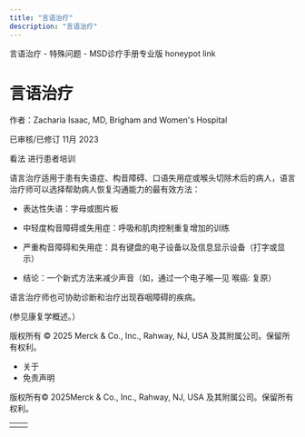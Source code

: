 ```yaml
---
title: "言语治疗"
description: "言语治疗"
---
```


﻿言语治疗 \- 特殊问题 \- MSD诊疗手册专业版 honeypot link

# 言语治疗

作者：Zacharia Isaac, MD, Brigham and Women's Hospital

已审核/已修订 11月 2023

看法 进行患者培训

语言治疗适用于患有失语症、构音障碍、口语失用症或喉头切除术后的病人，语言治疗师可以选择帮助病人恢复沟通能力的最有效方法：

- 表达性失语：字母或图片板

- 中轻度构音障碍或失用症：呼吸和肌肉控制重复增加的训练

- 严重构音障碍和失用症：具有键盘的电子设备以及信息显示设备（打字或显示）

- 结论：一个新式方法来减少声音（如，通过一个电子喉—见 喉癌: 复原）


语言治疗师也可协助诊断和治疗出现吞咽障碍的疾病。

(参见康复学概述。）



版权所有 © 2025
Merck & Co., Inc., Rahway, NJ, USA 及其附属公司。保留所有权利。

- 关于
- 免责声明

版权所有© 2025Merck & Co., Inc., Rahway, NJ, USA 及其附属公司。保留所有权利。

|     |     |
| --- | --- |
|  |  |